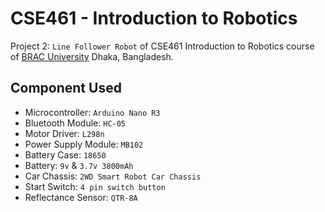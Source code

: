 # CSE461 - Introduction to Robotics

Project 2: `Line Follower Robot` of CSE461 Introduction to Robotics course of [BRAC University](https://www.bracu.ac.bd/) Dhaka, Bangladesh.

## Component Used
+ Microcontroller: `Arduino Nano R3`
+ Bluetooth Module: `HC-05`
+ Motor Driver: `L298n`
+ Power Supply Module: `MB102`
+ Battery Case: `18650`
+ Battery: `9v` & `3.7v 3800mAh`
+ Car Chassis: `2WD Smart Robot Car Chassis`
+ Start Switch: `4 pin switch button`
+ Reflectance Sensor: `QTR-8A`